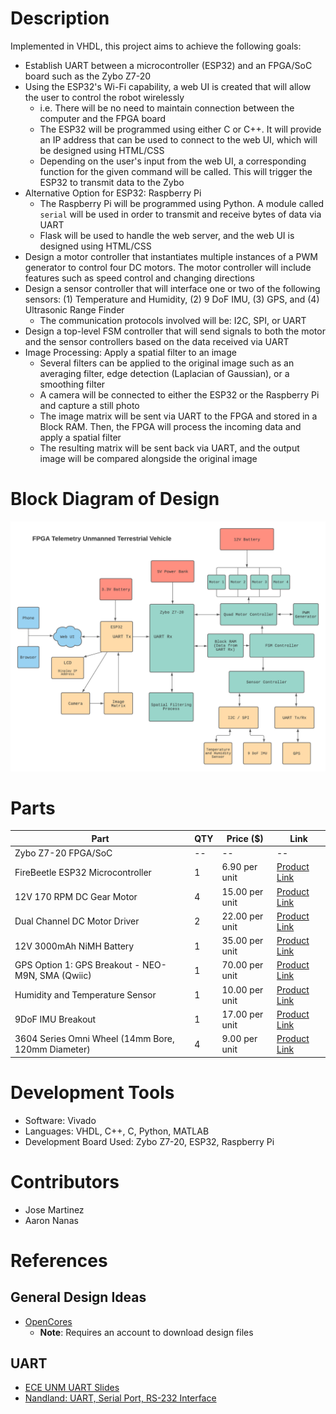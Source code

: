 # Description
Implemented in VHDL, this project aims to achieve the following goals:
- Establish UART between a microcontroller (ESP32) and an FPGA/SoC board such as the Zybo Z7-20
- Using the ESP32's Wi-Fi capability, a web UI is created that will allow the user to control the robot wirelessly
    - i.e. There will be no need to maintain connection between the computer and the FPGA board
    - The ESP32 will be programmed using either C or C++. It will provide an IP address that can be used to connect to the web UI, which will be designed using HTML/CSS
    - Depending on the user's input from the web UI, a corresponding function for the given command will be called. This will trigger the ESP32 to transmit data to the Zybo
- Alternative Option for ESP32: Raspberry Pi
    - The Raspberry Pi will be programmed using Python. A module called `serial` will be used in order to transmit and receive bytes of data via UART
    - Flask will be used to handle the web server, and the web UI is designed using HTML/CSS
- Design a motor controller that instantiates multiple instances of a PWM generator to control four DC motors. The motor controller will include features such as speed control and changing directions
- Design a sensor controller that will interface one or two of the following sensors: (1) Temperature and Humidity, (2) 9 DoF IMU, (3) GPS, and (4) Ultrasonic Range Finder
    - The communication protocols involved will be: I2C, SPI, or UART
- Design a top-level FSM controller that will send signals to both the motor and the sensor controllers based on the data received via UART
- Image Processing: Apply a spatial filter to an image
    - Several filters can be applied to the original image such as an averaging filter, edge detection (Laplacian of Gaussian), or a smoothing filter
    - A camera will be connected to either the ESP32 or the Raspberry Pi and capture a still photo
    - The image matrix will be sent via UART to the FPGA and stored in a Block RAM. Then, the FPGA will process the incoming data and apply a spatial filter
    - The resulting matrix will be sent back via UART, and the output image will be compared alongside the original image

# Block Diagram of Design
![Block Diagram](./screenshots/updated-fpga-telemetry-block-diagram.png)

# Parts
| Part | QTY | Price ($) | Link |
| --- | --- | --- | --- |
| Zybo Z7-20 FPGA/SoC | -- | -- | --
| FireBeetle ESP32 Microcontroller | 1 | 6.90 per unit | [Product Link](https://www.dfrobot.com/product-1590.html)
| 12V 170 RPM DC Gear Motor | 4 | 15.00 per unit | [Product Link](https://www.servocity.com/170-rpm-econ-gear-motor/)
| Dual Channel DC Motor Driver | 2 | 22.00 per unit | [Product Link](https://www.robotshop.com/en/cytron-10a-5-30v-dual-channel-dc-motor-driver.html)
| 12V 3000mAh NiMH Battery | 1 | 35.00 per unit | [Product Link](https://www.servocity.com/nimh-battery-12v-3000mah-xt30-connector-mh-fc-20a-fuse-12-20/)
| GPS Option 1: GPS Breakout - NEO-M9N, SMA (Qwiic) | 1 | 70.00 per unit | [Product Link](https://www.sparkfun.com/products/17285)
| Humidity and Temperature Sensor | 1 | 10.00 per unit | [Product Link](https://www.sparkfun.com/products/13763)
| 9DoF IMU Breakout | 1 | 17.00 per unit | [Product Link](https://www.amazon.com/SparkFun-Breakout-ICM-20948-connection-Accelerometer-Magnetometer/dp/B07VNV3WKL/)
| 3604 Series Omni Wheel (14mm Bore, 120mm Diameter) | 4 | 9.00 per unit | [Product Link](https://www.servocity.com/3604-series-omni-wheel-14mm-bore-120mm-diameter/)

# Development Tools
* Software: Vivado
* Languages: VHDL, C++, C, Python, MATLAB
* Development Board Used: Zybo Z7-20, ESP32, Raspberry Pi

# Contributors
* Jose Martinez
* Aaron Nanas

# References
## General Design Ideas
- [OpenCores](https://opencores.org/projects)
    - **Note**: Requires an account to download design files
## UART
- [ECE UNM UART Slides](http://ece-research.unm.edu/jimp/vhdl_fpgas/slides/UART.pdf)
- [Nandland: UART, Serial Port, RS-232 Interface](https://www.nandland.com/vhdl/modules/module-uart-serial-port-rs232.html)
